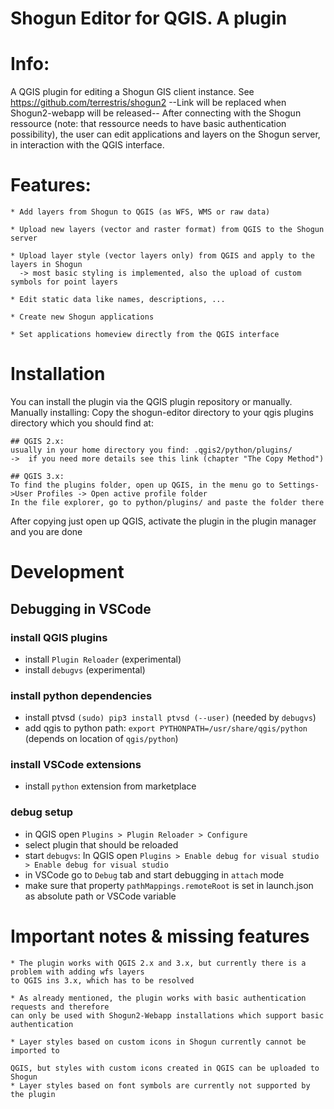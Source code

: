 
# Shogun Editor for QGIS. A plugin


# Info:

A QGIS plugin for editing a Shogun GIS client instance. See https://github.com/terrestris/shogun2
--Link will be replaced when Shogun2-webapp will be released--
After connecting with the Shogun ressource (note: that ressource needs to have basic authentication possibility),
the user can edit applications and layers on the Shogun server, in interaction with the QGIS interface.


# Features:

    * Add layers from Shogun to QGIS (as WFS, WMS or raw data)

    * Upload new layers (vector and raster format) from QGIS to the Shogun server

    * Upload layer style (vector layers only) from QGIS and apply to the layers in Shogun
      -> most basic styling is implemented, also the upload of custom symbols for point layers

    * Edit static data like names, descriptions, ...

    * Create new Shogun applications

    * Set applications homeview directly from the QGIS interface

# Installation
You can install the plugin via the QGIS plugin repository or manually.
Manually installing: Copy the shogun-editor directory to your
qgis plugins directory which you should find at:

    ## QGIS 2.x:
    usually in your home directory you find: .qgis2/python/plugins/
    ->  if you need more details see this link (chapter "The Copy Method")

    ## QGIS 3.x:
    To find the plugins folder, open up QGIS, in the menu go to Settings->User Profiles -> Open active profile folder
    In the file explorer, go to python/plugins/ and paste the folder there

After copying just open up QGIS, activate the plugin in the plugin manager and you are done

# Development

## Debugging in VSCode

### install QGIS plugins

- install `Plugin Reloader` (experimental)
- install `debugvs` (experimental)

### install python dependencies

- install ptvsd `(sudo) pip3 install ptvsd (--user)` (needed by `debugvs`)
- add qgis to python path: `export PYTHONPATH=/usr/share/qgis/python` (depends on location of `qgis/python`)

### install VSCode extensions

- install `python` extension from marketplace

### debug setup

- in QGIS open `Plugins > Plugin Reloader > Configure`
- select plugin that should be reloaded
- start `debugvs`: In QGIS open `Plugins > Enable debug for visual studio > Enable debug for visual studio`
- in VSCode go to `Debug` tab and start debugging in `attach` mode
- make sure that property `pathMappings.remoteRoot` is set in launch.json as absolute path or VSCode variable

# Important notes & missing features

    * The plugin works with QGIS 2.x and 3.x, but currently there is a problem with adding wfs layers
    to QGIS ins 3.x, which has to be resolved
    
    * As already mentioned, the plugin works with basic authentication requests and therefore
    can only be used with Shogun2-Webapp installations which support basic  authentication

    * Layer styles based on custom icons in Shogun currently cannot be imported to

    QGIS, but styles with custom icons created in QGIS can be uploaded to Shogun
    * Layer styles based on font symbols are currently not supported by the plugin
